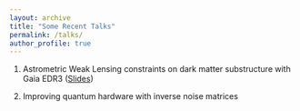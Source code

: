 ```yaml
---
layout: archive
title: "Some Recent Talks"
permalink: /talks/
author_profile: true
---
```


1. Astrometric Weak Lensing constraints on dark matter substructure with Gaia EDR3 ([Slides](http://andreas-tsantilas.github.io/files/apr_meeting_22.pdf))

2. Improving quantum hardware with inverse noise matrices
